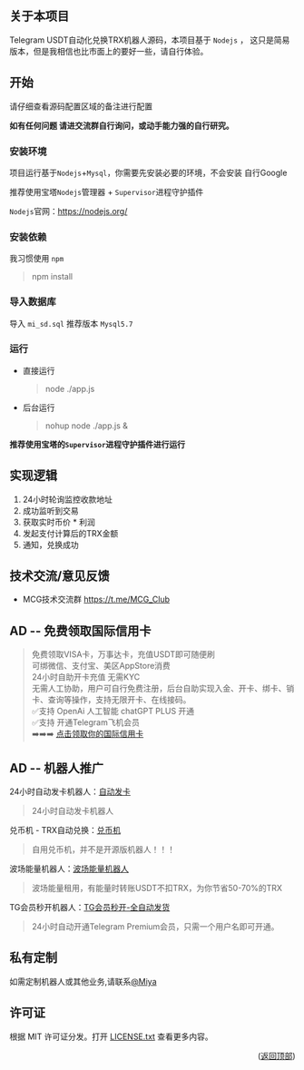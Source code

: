 ## 关于本项目

 Telegram USDT自动化兑换TRX机器人源码，本项目基于 `Nodejs` ， 这只是简易版本，但是我相信也比市面上的要好一些，请自行体验。

## 开始

请仔细查看源码配置区域的备注进行配置

**如有任何问题 请进交流群自行询问，或动手能力强的自行研究。**

### 安装环境
项目运行基于`Nodejs`+`Mysql`，你需要先安装必要的环境，不会安装 自行Google

推荐使用宝塔`Nodejs`管理器 + `Supervisor`进程守护插件

`Nodejs`官网：https://nodejs.org/


### 安装依赖

我习惯使用 `npm`

> npm install

### 导入数据库

导入 `mi_sd.sql` 推荐版本 `Mysql5.7`

### 运行

+ 直接运行
    > node ./app.js
+ 后台运行
    > nohup node ./app.js &

**推荐使用宝塔的`Supervisor`进程守护插件进行运行**

## 实现逻辑

1. 24小时轮询监控收款地址
2. 成功监听到交易
3. 获取实时币价 * 利润
4. 发起支付计算后的TRX金额
5. 通知，兑换成功

## 技术交流/意见反馈

+ MCG技术交流群 https://t.me/MCG_Club

## AD -- 免费领取国际信用卡
>免费领取VISA卡，万事达卡，充值USDT即可随便刷  
可绑微信、支付宝、美区AppStore消费  
24小时自助开卡充值 无需KYC  
无需人工协助，用户可自行免费注册，后台自助实现入金、开卡、绑卡、销卡、查询等操作，支持无限开卡、在线接码。  
✅支持 OpenAi 人工智能 chatGPT PLUS 开通   
✅支持 开通Telegram飞机会员  
➡️➡️➡️ [点击领取你的国际信用卡](https://t.me/pikabaobot?start=0480f979-3)

## AD -- 机器人推广

24小时自动发卡机器人：[自动发卡](https://t.me/fakatestbot)
> 24小时自动发卡机器人

兑币机 - TRX自动兑换：[兑币机](https://t.me/ConvertTrxBot)
> 自用兑币机，并不是开源版机器人！！！

波场能量机器人：[波场能量机器人](https://t.me/BuyEnergysBot)
> 波场能量租用，有能量时转账USDT不扣TRX，为你节省50-70%的TRX

TG会员秒开机器人：[TG会员秒开-全自动发货](https://t.me/BuySvipBot)
> 24小时自动开通Telegram Premium会员，只需一个用户名即可开通。

## 私有定制

如需定制机器人或其他业务,请联系[@Miya](https://t.me/SendToMeMessageBot)

## 许可证

根据 MIT 许可证分发。打开 [LICENSE.txt](/LICENSE.txt) 查看更多内容。


<p align="right">(<a href="#top">返回顶部</a>)</p>
